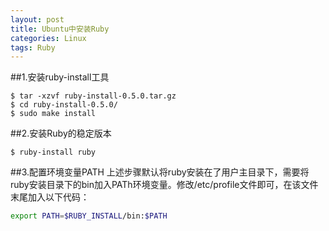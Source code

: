 ```yaml
---
layout: post
title: Ubuntu中安装Ruby
categories: Linux
tags: Ruby
---
```


##1.安装ruby-install工具
```console
$ tar -xzvf ruby-install-0.5.0.tar.gz
$ cd ruby-install-0.5.0/
$ sudo make install
```

##2.安装Ruby的稳定版本
```console
$ ruby-install ruby
```

##3.配置环境变量PATH
上述步骤默认将ruby安装在了用户主目录下，需要将ruby安装目录下的bin加入PATh环境变量。修改/etc/profile文件即可，在该文件末尾加入以下代码：

```bash
export PATH=$RUBY_INSTALL/bin:$PATH
```
